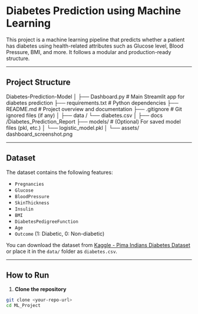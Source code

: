 #  Diabetes Prediction using Machine Learning

This project is a machine learning pipeline that predicts whether a patient has diabetes using health-related attributes such as Glucose level, Blood Pressure, BMI, and more. It follows a modular and production-ready structure.

---

##  Project Structure

Diabetes-Prediction-Model │ ├── Dashboard.py # Main Streamlit app for diabetes prediction ├── requirements.txt # Python dependencies ├── README.md # Project overview and documentation ├── .gitignore # Git ignored files (if any) │ ├── data / └── diabetes.csv │ ├── docs /Diabetes_Prediction_Report ├── models/ # (Optional) For saved model files (pkl, etc.) │ └── logistic_model.pkl │ └── assets/ dashboard_screenshot.png

---

##  Dataset

The dataset contains the following features:

- `Pregnancies`
- `Glucose`
- `BloodPressure`
- `SkinThickness`
- `Insulin`
- `BMI`
- `DiabetesPedigreeFunction`
- `Age`
- `Outcome` (1: Diabetic, 0: Non-diabetic)

You can download the dataset from [Kaggle - Pima Indians Diabetes Dataset](https://www.kaggle.com/datasets/uciml/pima-indians-diabetes-database) or place it in the `data/` folder as `diabetes.csv`.

---

##  How to Run

1. **Clone the repository**

```bash
git clone <your-repo-url>
cd ML_Project

